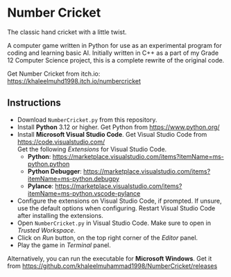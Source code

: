 # Number Cricket
The classic hand cricket with a little twist.

A computer game written in Python for use as an experimental program for coding and learning basic AI. Initially written in C++ as a part of my Grade 12 Computer Science project, this is a complete rewrite of the original code.

Get Number Cricket from itch.io: https://khaleelmuhd1998.itch.io/numbercricket

## Instructions
- Download <code>NumberCricket.py</code> from this repository.
- Install **Python** 3.12 or higher. Get Python from https://www.python.org/
- Install **Microsoft Visual Studio Code**. Get Visual Studio Code from https://code.visualstudio.com/ <br>
  Get the following *Extensions* for Visual Studio Code.
  - **Python**: https://marketplace.visualstudio.com/items?itemName=ms-python.python
  - **Python Debugger**: https://marketplace.visualstudio.com/items?itemName=ms-python.debugpy
  - **Pylance**: https://marketplace.visualstudio.com/items?itemName=ms-python.vscode-pylance
- Configure the extensions on Visual Studio Code, if prompted. If unsure, use the default options when configuring. Restart Visual Studio Code after installing the extensions.
- Open <code>NumberCricket.py</code> in Visual Studio Code. Make sure to open in *Trusted Workspace*.
- Click on *Run* button, on the top right corner of the *Editor* panel.
- Play the game in *Terminal* panel.

Alternatively, you can run the executable for **Microsoft Windows**. Get it from https://github.com/khaleelmuhammad1998/NumberCricket/releases
